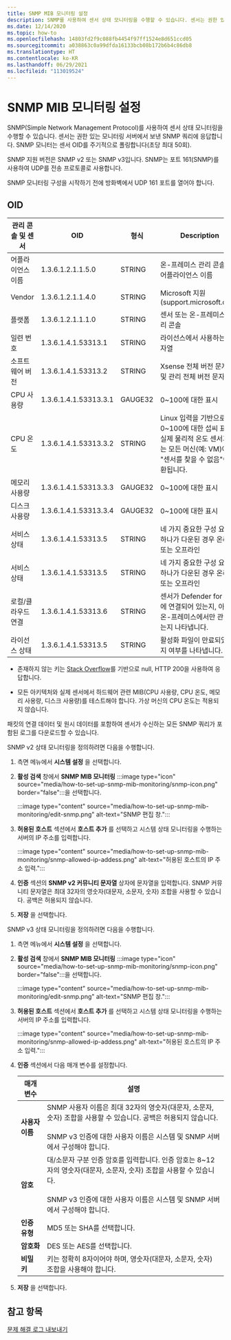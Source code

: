 ```yaml
---
title: SNMP MIB 모니터링 설정
description: SNMP를 사용하여 센서 상태 모니터링을 수행할 수 있습니다. 센서는 권한 있는 모니터링 서버에서 보낸 SNMP 쿼리에 응답합니다.
ms.date: 12/14/2020
ms.topic: how-to
ms.openlocfilehash: 14803fd2f9c088fb4454f97ff1524e8d651ccd05
ms.sourcegitcommit: a038863c0a99dfda16133bcb08b172b6b4c86db8
ms.translationtype: HT
ms.contentlocale: ko-KR
ms.lasthandoff: 06/29/2021
ms.locfileid: "113019524"
---
```

# <a name="set-up-snmp-mib-monitoring"></a>SNMP MIB 모니터링 설정

SNMP(Simple Network Management Protocol)를 사용하여 센서 상태 모니터링을 수행할 수 있습니다. 센서는 권한 있는 모니터링 서버에서 보낸 SNMP 쿼리에 응답합니다. SNMP 모니터는 센서 OID를 주기적으로 폴링합니다(초당 최대 50회).

SNMP 지원 버전은 SNMP v2 또는 SNMP v3입니다. SNMP는 포트 161(SNMP)를 사용하여 UDP를 전송 프로토콜로 사용합니다.

SNMP 모니터링 구성을 시작하기 전에 방화벽에서 UDP 161 포트를 열어야 합니다.

## <a name="oids"></a>OID

| 관리 콘솔 및 센서 | OID | 형식 | Description |
|--|--|--|--|
| 어플라이언스 이름 | 1.3.6.1.2.1.1.5.0 | STRING | 온-프레미스 관리 콘솔의 어플라이언스 이름 |
| Vendor | 1.3.6.1.2.1.1.4.0 | STRING | Microsoft 지원(support.microsoft.com) |
| 플랫폼 | 1.3.6.1.2.1.1.1.0 | STRING | 센서 또는 온-프레미스 관리 콘솔 |
| 일련 번호 | 1.3.6.1.4.1.53313.1 |STRING | 라이선스에서 사용하는 문자열 |
| 소프트웨어 버전 | 1.3.6.1.4.1.53313.2 | STRING | Xsense 전체 버전 문자열 및 관리 전체 버전 문자열 |
| CPU 사용량 | 1.3.6.1.4.1.53313.3.1 | GAUGE32 | 0~100에 대한 표시 |
| CPU 온도 | 1.3.6.1.4.1.53313.3.2 | STRING | Linux 입력을 기반으로 0~100에 대한 섭씨 표시. 실제 물리적 온도 센서가 없는 모든 머신(예: VM)에서 "센서를 찾을 수 없음"이 반환됩니다.|
| 메모리 사용량 | 1.3.6.1.4.1.53313.3.3 | GAUGE32 | 0~100에 대한 표시 |
| 디스크 사용량 | 1.3.6.1.4.1.53313.3.4 | GAUGE32 | 0~100에 대한 표시 |
| 서비스 상태 | 1.3.6.1.4.1.53313.5  |STRING | 네 가지 중요한 구성 요소 중 하나가 다운된 경우 온라인 또는 오프라인 |
| 서비스 상태 | 1.3.6.1.4.1.53313.5  |STRING | 네 가지 중요한 구성 요소 중 하나가 다운된 경우 온라인 또는 오프라인 |
| 로컬/클라우드 연결 | 1.3.6.1.4.1.53313.6   |STRING | 센서가 Defender for IoT에 연결되어 있는지, 아니면 온-프레미스에서만 관리되는지 나타냅니다. |
| 라이선스 상태 | 1.3.6.1.4.1.53313.5  |STRING | 활성화 파일이 만료되었는지 여부를 나타냅니다. |

   - 존재하지 않는 키는 [Stack Overflow](https://stackoverflow.com/questions/51419026/querying-for-non-existing-record-returns-null-with-http-200)를 기반으로 null, HTTP 200을 사용하여 응답합니다.
    
   - 모든 아키텍처와 실제 센서에서 하드웨어 관련 MIB(CPU 사용량, CPU 온도, 메모리 사용량, 디스크 사용량)를 테스트해야 합니다. 가상 머신의 CPU 온도는 적용되지 않습니다.

패킷의 연결 데이터 및 원시 데이터를 포함하여 센서가 수신하는 모든 SNMP 쿼리가 포함된 로그를 다운로드할 수 있습니다.

SNMP v2 상태 모니터링을 정의하려면 다음을 수행합니다.

1. 측면 메뉴에서 **시스템 설정** 을 선택합니다.

2. **활성 검색** 창에서 **SNMP MIB 모니터링** :::image type="icon" source="media/how-to-set-up-snmp-mib-monitoring/snmp-icon.png" border="false":::을 선택합니다.

    :::image type="content" source="media/how-to-set-up-snmp-mib-monitoring/edit-snmp.png" alt-text="SNMP 편집 창.":::

3. **허용된 호스트** 섹션에서 **호스트 추가** 를 선택하고 시스템 상태 모니터링을 수행하는 서버의 IP 주소를 입력합니다.

    :::image type="content" source="media/how-to-set-up-snmp-mib-monitoring/snmp-allowed-ip-addess.png" alt-text="허용된 호스트의 IP 주소 입력.":::

4. **인증** 섹션의 **SNMP v2 커뮤니티 문자열** 상자에 문자열을 입력합니다. SNMP 커뮤니티 문자열은 최대 32자의 영숫자(대문자, 소문자, 숫자) 조합을 사용할 수 있습니다. 공백은 허용되지 않습니다.

5. **저장** 을 선택합니다.

SNMP v3 상태 모니터링을 정의하려면 다음을 수행합니다.

1. 측면 메뉴에서 **시스템 설정** 을 선택합니다.

2. **활성 검색** 창에서 **SNMP MIB 모니터링** :::image type="icon" source="media/how-to-set-up-snmp-mib-monitoring/snmp-icon.png" border="false":::을 선택합니다.

    :::image type="content" source="media/how-to-set-up-snmp-mib-monitoring/edit-snmp.png" alt-text="SNMP 편집 창.":::

3. **허용된 호스트** 섹션에서 **호스트 추가** 를 선택하고 시스템 상태 모니터링을 수행하는 서버의 IP 주소를 입력합니다.

    :::image type="content" source="media/how-to-set-up-snmp-mib-monitoring/snmp-allowed-ip-addess.png" alt-text="허용된 호스트의 IP 주소 입력.":::

4. **인증** 섹션에서 다음 매개 변수를 설정합니다.

    | 매개 변수 | 설명 |
    |--|--|
    | **사용자 이름** | SNMP 사용자 이름은 최대 32자의 영숫자(대문자, 소문자, 숫자) 조합을 사용할 수 있습니다. 공백은 허용되지 않습니다. <br /> <br />SNMP v3 인증에 대한 사용자 이름은 시스템 및 SNMP 서버에서 구성해야 합니다. |
    | **암호** | 대/소문자 구분 인증 암호를 입력합니다. 인증 암호는 8~12자의 영숫자(대문자, 소문자, 숫자) 조합을 사용할 수 있습니다. <br /> <br/>SNMP v3 인증에 대한 사용자 이름은 시스템 및 SNMP 서버에서 구성해야 합니다. |
    | **인증 유형** | MD5 또는 SHA를 선택합니다. |
    | **암호화** | DES 또는 AES를 선택합니다. |
    | **비밀 키** | 키는 정확히 8자이어야 하며, 영숫자(대문자, 소문자, 숫자) 조합을 사용해야 합니다. |

5. **저장** 을 선택합니다.

## <a name="see-also"></a>참고 항목

[문제 해결 로그 내보내기](how-to-troubleshoot-the-sensor-and-on-premises-management-console.md)
